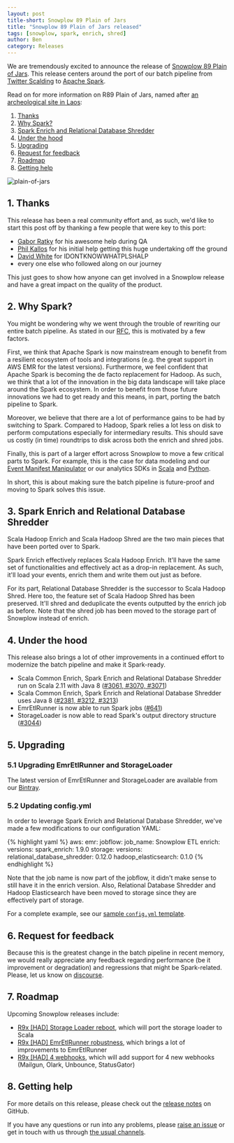 ```yaml
---
layout: post
title-short: Snowplow 89 Plain of Jars
title: "Snowplow 89 Plain of Jars released"
tags: [snowplow, spark, enrich, shred]
author: Ben
category: Releases
---
```


We are tremendously excited to announce the release of
[Snowplow 89 Plain of Jars][snowplow-release]. This release centers around the
port of our batch pipeline from [Twitter Scalding][scalding] to
[Apache Spark][spark].

Read on for more information on R89 Plain of Jars, named after [an archeological
site in Laos][plain-of-jars]:

1. [Thanks](/blog/2017/05/10/snowplow-r89-plain-of-jars-released#thanks)
2. [Why Spark?](/blog/2017/05/10/snowplow-r89-plain-of-jars-released#why-spark)
3. [Spark Enrich and Relational Database Shredder](/blog/2017/05/10/snowplow-r89-plain-of-jars-released#jobs)
4. [Under the hood](/blog/2017/05/10/snowplow-r89-plain-of-jars-released#under-the-hood)
5. [Upgrading](/blog/2017/05/10/snowplow-r89-plain-of-jars-released#upgrading)
6. [Request for feedback](/blog/2017/05/10/snowplow-r89-plain-of-jars-released#feedback)
7. [Roadmap](/blog/2017/05/10/snowplow-r89-plain-of-jars-released#roadmap)
8. [Getting help](/blog/2017/05/10/snowplow-r89-plain-of-jars-released#help)

![plain-of-jars][plain-of-jars-img]

<!--more-->

<h2 id="thanks">1. Thanks</h2>

This release has been a real community effort and, as such, we'd like to start
this post off by thanking a few people that were key to this port:

- [Gabor Ratky][rgabo] for his awesome help during QA
- [Phil Kallos][pkallos] for his initial help getting this huge undertaking off
the ground
- [David White][13scoobie] for IDONTKNOWWHATPLSHALP
- every one else who followed along on our journey

This just goes to show how anyone can get involved in a Snowplow release and
have a great impact on the quality of the product.

<h2 id="why-spark">2. Why Spark?</h2>

You might be wondering why we went through the trouble of rewriting our entire
batch pipeline. As stated in our [RFC][rfc], this is motivated by a few factors.

First, we think that Apache Spark is now mainstream enough to benefit from a
resilient ecosystem of tools and integrations (e.g. the great support in AWS EMR
for the latest versions). Furthermore, we feel confident that Apache Spark is
becoming the de facto replacement for Hadoop. As such, we think that a lot of
the innovation in the big data landscape will take place around the Spark
ecosystem. In order to benefit from those future innovations we had to get ready
and this means, in part, porting the batch pipeline to Spark.

Moreover, we believe that there are a lot of performance gains to be had by
switching to Spark. Compared to Hadoop, Spark relies a lot less on disk to
perform computations especially for intermediary results. This should save us
costly (in time) roundtrips to disk across both the enrich and shred jobs.

Finally, this is part of a larger effort across Snowplow to move a few critical
parts to Spark. For example, this is the case for data modeling and our
[Event Manifest Manipulator][emp] or our analytics SDKs in
[Scala][scala-sdk] and [Python][python-sdk].

In short, this is about making sure the batch pipeline is future-proof and
moving to Spark solves this issue.

<h2 id="jobs">3. Spark Enrich and Relational Database Shredder</h2>

Scala Hadoop Enrich and Scala Hadoop Shred are the two main pieces that have
been ported over to Spark.

Spark Enrich effectively replaces Scala Hadoop Enrich. It'll have the same set
of functionalities and effectively act as a drop-in replacement. As such, it'll
load your events, enrich them and write them out just as before.

For its part, Relational Database Shredder is the successor to Scala Hadoop
Shred. Here too, the feature set of Scala Hadoop Shred has been preserved. It'll
shred and deduplicate the events outputted by the enrich job as before.
Note that the shred job has been moved to the storage part of Snowplow instead
of enrich.

<h2 id="under-the-hood">4. Under the hood</h2>

This release also brings a lot of other improvements in a continued effort to
modernize the batch pipeline and make it Spark-ready.

- Scala Common Enrich, Spark Enrich and Relational Database Shredder run on
Scala 2.11 with Java 8 ([#3061, #3070, #3071][scala211-issues])
- Scala Common Enrich, Spark Enrich and Relational Database Shredder uses Java 8
([#2381, #3212, #3213][java8-issues])
- EmrEtlRunner is now able to run Spark jobs ([#641][641])
- StorageLoader is now able to read Spark's output directory structure
([#3044][3044])

<h2 id="upgrading">5. Upgrading</h2>

<h3 id="upgrading-binaries">5.1 Upgrading EmrEtlRunner and StorageLoader</h3>

The latest version of EmrEtlRunner and StorageLoader are available from our
[Bintray][app-dl].

<h3 id="upgrading-config.yml">5.2 Updating config.yml</h3>

In order to leverage Spark Enrich and Relational Database Shredder, we've made
a few modifications to our configuration YAML:

{% highlight yaml %}
aws:
  emr:
    jobflow:
      job_name: Snowplow ETL
enrich:
  versions:
    spark_enrich: 1.9.0
storage:
  versions:
    relational_database_shredder: 0.12.0
    hadoop_elasticsearch: 0.1.0
{% endhighlight %}

Note that the job name is now part of the jobflow, it didn't make sense to still
have it in the enrich version. Also, Relational Database Shredder and Hadoop
Elasticsearch have been moved to storage since they are effectively part of
storage.

For a complete example, see our [sample `config.yml` template][config-yml].

<h2 id="feedback">6. Request for feedback</h2>

Because this is the greatest change in the batch pipeline in recent memory,
we would really appreciate any feedback regarding performance (be it improvement
or degradation) and regressions that might be Spark-related. Please, let us
know on [discourse][discourse].

<h2 id="roadmap">7. Roadmap</h2>

Upcoming Snowplow releases include:

* [R9x [HAD] Storage Loader reboot][r9x-sr-reboot], which will port the storage
loader to Scala
* [R9x [HAD] EmrEtlRunner robustness][r9x-eer], which brings a lot of
improvements to EmrEtlRunner
* [R9x [HAD] 4 webhooks][r9x-webhooks], which will add support for 4 new
webhooks (Mailgun, Olark, Unbounce, StatusGator)

<h2 id="help">8. Getting help</h2>

For more details on this release, please check out the
[release notes][snowplow-release] on GitHub.

If you have any questions or run into any problems, please
[raise an issue][issues] or get in touch with us through
[the usual channels][talk-to-us].

[plain-of-jars]: https://en.wikipedia.org/wiki/Plain_of_Jars
[plain-of-jars-img]: /assets/img/blog/2017/02/chichen-itza-mexico.jpg

[snowplow-release]: https://github.com/snowplow/snowplow/releases/r89-plain-of-jars

[pkallos]: https://github.com/pkallos
[13scoobie]: https://github.com/13scoobie
[rgabo]: https://github.com/rgabo

[rfc]: http://discourse.snowplowanalytics.com/t/migrating-the-snowplow-batch-jobs-from-scalding-to-spark/492
[scalding]: https://github.com/twitter/scalding
[spark]: http://spark.apache.org

[emp]: https://github.com/snowplow/snowplow/tree/master/5-data-modeling/event-manifest-populator
[scala-sdk]: https://github.com/snowplow/snowplow-scala-analytics-sdk
[python-sdk]: https://github.com/snowplow/snowplow-python-analytics-sdk

[scala211-issues]: https://github.com/snowplow/snowplow/issues?utf8=✓&q=is%3aissue%20is%3aopen%203061%20|%203070%20|%203071
[java8-issues]: https://github.com/snowplow/snowplow/issues?utf8=✓&q=is%3aissue%20is%3aopen%202381%20|%203212%20|%203213
[641]: https://github.com/snowplow/snowplow/issues/641
[3044]: https://github.com/snowplow/snowplow/issues/3044

[app-dl]: http://dl.bintray.com/snowplow/snowplow-generic/snowplow_emr_r89_plain_of_jars.zip
[config-yml]: https://github.com/snowplow/snowplow/blob/master/3-enrich/emr-etl-runner/config/config.yml.sample

[discourse]: http://discourse.snowplowanalytics.com/

[r9x-sr-reboot]: https://github.com/snowplow/snowplow/milestone/121
[r9x-webhooks]: https://github.com/snowplow/snowplow/milestone/129
[r9x-eer]: https://github.com/snowplow/snowplow/milestone/141

[issues]: https://github.com/snowplow/snowplow/issues/new
[talk-to-us]: https://github.com/snowplow/snowplow/wiki/Talk-to-us
